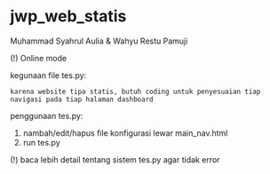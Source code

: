# jwp_web_statis

Muhammad Syahrul Aulia & Wahyu Restu Pamuji

(!) Online mode


kegunaan file tes.py:
    
    karena website tipa statis, butuh coding untuk penyesuaian tiap navigasi pada tiap halaman dashboard

penggunaan tes.py:
1. nambah/edit/hapus file konfigurasi lewar main_nav.html
2. run tes.py

(!) baca lebih detail tentang sistem tes.py agar tidak error